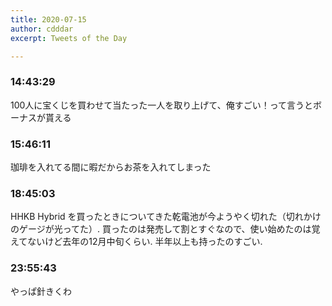 ```yaml
---
title: 2020-07-15
author: cdddar
excerpt: Tweets of the Day

---
```


### 14:43:29

100人に宝くじを買わせて当たった一人を取り上げて、俺すごい！って言うとボーナスが貰える

### 15:46:11

珈琲を入れてる間に暇だからお茶を入れてしまった

### 18:45:03

HHKB Hybrid を買ったときについてきた乾電池が今ようやく切れた（切れかけのゲージが光ってた）.
買ったのは発売して割とすぐなので、使い始めたのは覚えてないけど去年の12月中旬くらい.
半年以上も持ったのすごい.

### 23:55:43

やっぱ針きくわ

